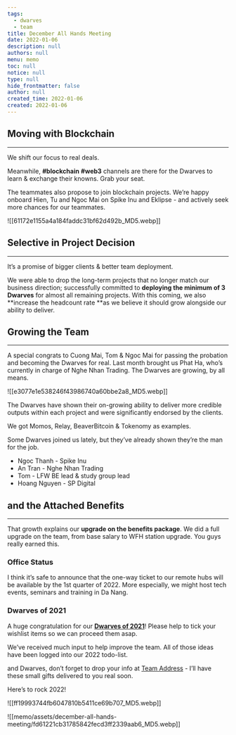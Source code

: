 ```yaml
---
tags: 
  - dwarves
  - team
title: December All Hands Meeting
date: 2022-01-06
description: null
authors: null
menu: memo
toc: null
notice: null
type: null
hide_frontmatter: false
author: null
created_time: 2022-01-06
created: 2022-01-06
---
```


## Moving with Blockchain

---

<!-- column_list 01fa456f-8d6c-4129-8c6c-d2a91580c1d8 -->

<!-- column fd881d95-6733-4e87-bae3-2ea543a4820a -->

We shift our focus to real deals. 

Meanwhile, **#blockchain** **#web3** channels are there for the Dwarves to learn & exchange their knowns. Grab your seat.

<!-- column a698a9bd-9a9f-4649-8c6a-c5f2a4fe62b7 -->

The teammates also propose to join blockchain projects. We’re happy onboard Hien, Tu and Ngoc Mai on Spike Inu and Eklipse -  and actively seek more chances for our teammates.

![[61172e1155a4a184faddc31bf62d492b_MD5.webp]]

## Selective in Project Decision

---

It’s a promise of bigger clients & better team deployment.

We were able to drop the long-term projects that no longer match our business direction; successfully committed to **deploying the minimum of 3 Dwarves** for almost all remaining projects. With this coming, we also **increase the headcount rate **as we believe it should grow alongside our ability to deliver.

## Growing the Team

---

A special congrats to Cuong Mai, Tom & Ngoc Mai for passing the probation and becoming the Dwarves for real. Last month brought us Phat Ha, who’s currently in charge of Nghe Nhan Trading. The Dwarves are growing, by all means. 


![[e3077e1e538246f43986740a60bbe2a8_MD5.webp]]


<!-- column_list 31039ce5-a174-4b92-98f9-886f92f7da97 -->

<!-- column 5aa1e1ef-0e9b-4e2a-b185-9efe76a72f56 -->

The Dwarves have shown their on-growing ability to deliver more credible outputs within each project and were significantly endorsed by the clients. 

We got Momos, Relay, BeaverBitcoin & Tokenomy as examples.

<!-- column e7577e32-edc6-4e9e-9a63-198b2564cee3 -->

Some Dwarves joined us lately, but they’ve already shown they’re the man for the job.

* Ngoc Thanh - Spike Inu
* An Tran - Nghe Nhan Trading
* Tom - LFW BE lead & study group lead
* Hoang Nguyen - SP Digital

## and the Attached Benefits

---

That growth explains our **upgrade on the benefits package**. We did a full upgrade on the team, from base salary to WFH station upgrade. You guys really earned this. 

### **Office Status**

I think it’s safe to announce that the one-way ticket to our remote hubs will be available by the 1st quarter of 2022. More especially, we might host tech events, seminars and training in Da Nang.

### **Dwarves of 2021**

A huge congratulation for our **[Dwarves of 2021](/37bc743333e34e89b93f52147055d17b)**! Please help to tick your wishlist items so we can proceed them asap. 

We’ve received much input to help improve the team. All of those ideas have been logged into our 2022 todo-list. 

and Dwarves, don’t forget to drop your info at [Team Address](https://docs.google.com/spreadsheets/d/1HqwdcSUMXapy8XcQP5xwEuj4yMe75p0FcSmdsF334Hk/edit#gid=1805371046) - I’ll have these small gifts delivered to you real soon.

Here’s to rock 2022!

<!-- column_list 1412b6ec-200f-4cd1-bfca-b6b088f24377 -->

<!-- column 9d742e33-60ec-4772-b51c-019a752ae232 -->

![[ff19993744fb6047810b5411ce69b707_MD5.webp]]

<!-- column ceeea0c8-e4d9-42f9-86e9-b24d8dd12479 -->

![[memo/assets/december-all-hands-meeting/fd61221cb31785842fecd3ff2339aab6_MD5.webp]]




